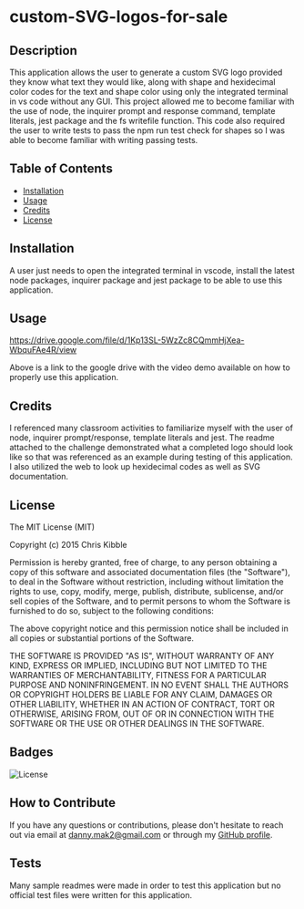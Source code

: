 # custom-SVG-logos-for-sale

## Description

This application allows the user to generate a custom SVG logo provided they know what text they would like, along with shape and hexidecimal color codes for the text and shape color using only the integrated terminal in vs code without any GUI. This project allowed me to become familiar with the use of node, the inquirer prompt and response command, template literals, jest package and the fs writefile function. This code also required the user to write tests to pass the npm run test check for shapes so I was able to become familiar with writing passing tests.

## Table of Contents

- [Installation](#installation)
- [Usage](#usage)
- [Credits](#credits)
- [License](#license)

## Installation

A user just needs to open the integrated terminal in vscode, install the latest node packages, inquirer package and jest package to be able to use this application. 

## Usage

https://drive.google.com/file/d/1Kp13SL-5WzZc8CQmmHjXea-WbquFAe4R/view

Above is a link to the google drive with the video demo available on how to properly use this application. 


## Credits

I referenced many classroom activities to familiarize myself with the user of node, inquirer prompt/response, template literals and jest. The readme attached to the challenge demonstrated what a completed logo should look like so that was referenced as an example during testing of this application. I also utilized the web to look up hexidecimal codes as well as SVG documentation. 

## License

The MIT License (MIT)

Copyright (c) 2015 Chris Kibble

Permission is hereby granted, free of charge, to any person obtaining a copy of this software and associated documentation files (the "Software"), to deal in the Software without restriction, including without limitation the rights to use, copy, modify, merge, publish, distribute, sublicense, and/or sell copies of the Software, and to permit persons to whom the Software is furnished to do so, subject to the following conditions:

The above copyright notice and this permission notice shall be included in all copies or substantial portions of the Software.

THE SOFTWARE IS PROVIDED "AS IS", WITHOUT WARRANTY OF ANY KIND, EXPRESS OR IMPLIED, INCLUDING BUT NOT LIMITED TO THE WARRANTIES OF MERCHANTABILITY, FITNESS FOR A PARTICULAR PURPOSE AND NONINFRINGEMENT. IN NO EVENT SHALL THE AUTHORS OR COPYRIGHT HOLDERS BE LIABLE FOR ANY CLAIM, DAMAGES OR OTHER LIABILITY, WHETHER IN AN ACTION OF CONTRACT, TORT OR OTHERWISE, ARISING FROM, OUT OF OR IN CONNECTION WITH THE SOFTWARE OR THE USE OR OTHER DEALINGS IN THE SOFTWARE.


## Badges

![License](https://img.shields.io/badge/License-MIT-blue.svg)

## How to Contribute

If you have any questions or contributions, please don't hesitate to reach out via email at [danny.mak2@gmail.com](mailto:danny.mak2@gmail.com) or through my [GitHub profile](https://github.com/dannymak1993).

## Tests

Many sample readmes were made in order to test this application but no official test files were written for this application. 